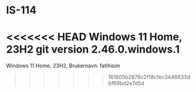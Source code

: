 # IS-114
<<<<<<< HEAD
Windows 11 Home, 23H2
git version 2.46.0.windows.1
=======
Windows 11 Home, 23H2,
Brukernavn: fatihisim
>>>>>>> 161605b2878c2f18cfec3446633dbf69bd2e7d5d
